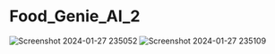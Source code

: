 # Food_Genie_AI_2

![Screenshot 2024-01-27 235052](https://github.com/shubham5027/Food_Genie_AI_2/assets/132193443/e50605dd-3dba-441a-bb9e-3fb0955e02b7)
![Screenshot 2024-01-27 235109](https://github.com/shubham5027/Food_Genie_AI_2/assets/132193443/495bf49f-1f8f-4788-8d80-b71152c04706)
